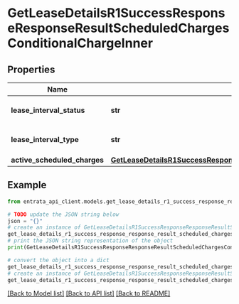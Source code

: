 # GetLeaseDetailsR1SuccessResponseResponseResultScheduledChargesConditionalChargeInner


## Properties

Name | Type | Description | Notes
------------ | ------------- | ------------- | -------------
**lease_interval_status** | **str** | The status of the lease interval. | 
**lease_interval_type** | **str** | Type of lease interval. | 
**active_scheduled_charges** | [**GetLeaseDetailsR1SuccessResponseResponseResultScheduledChargesConditionalChargeInnerActiveScheduledCharges**](GetLeaseDetailsR1SuccessResponseResponseResultScheduledChargesConditionalChargeInnerActiveScheduledCharges.md) |  | 

## Example

```python
from entrata_api_client.models.get_lease_details_r1_success_response_response_result_scheduled_charges_conditional_charge_inner import GetLeaseDetailsR1SuccessResponseResponseResultScheduledChargesConditionalChargeInner

# TODO update the JSON string below
json = "{}"
# create an instance of GetLeaseDetailsR1SuccessResponseResponseResultScheduledChargesConditionalChargeInner from a JSON string
get_lease_details_r1_success_response_response_result_scheduled_charges_conditional_charge_inner_instance = GetLeaseDetailsR1SuccessResponseResponseResultScheduledChargesConditionalChargeInner.from_json(json)
# print the JSON string representation of the object
print(GetLeaseDetailsR1SuccessResponseResponseResultScheduledChargesConditionalChargeInner.to_json())

# convert the object into a dict
get_lease_details_r1_success_response_response_result_scheduled_charges_conditional_charge_inner_dict = get_lease_details_r1_success_response_response_result_scheduled_charges_conditional_charge_inner_instance.to_dict()
# create an instance of GetLeaseDetailsR1SuccessResponseResponseResultScheduledChargesConditionalChargeInner from a dict
get_lease_details_r1_success_response_response_result_scheduled_charges_conditional_charge_inner_from_dict = GetLeaseDetailsR1SuccessResponseResponseResultScheduledChargesConditionalChargeInner.from_dict(get_lease_details_r1_success_response_response_result_scheduled_charges_conditional_charge_inner_dict)
```
[[Back to Model list]](../README.md#documentation-for-models) [[Back to API list]](../README.md#documentation-for-api-endpoints) [[Back to README]](../README.md)


